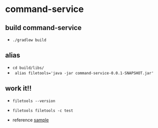 # command-service
## build command-service
* `./gradlew build`
## alias
* `cd build/libs/`
* ` alias filetools='java -jar command-service-0.0.1-SNAPSHOT.jar'`
## work it!!
* `filetools --version`
* `filetools filetools -c test`

* reference [sample](https://ksby.hatenablog.com/entry/2019/07/20/092721) 
